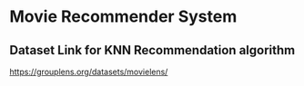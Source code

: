 # Movie Recommender System

## Dataset Link for KNN Recommendation algorithm

https://grouplens.org/datasets/movielens/
